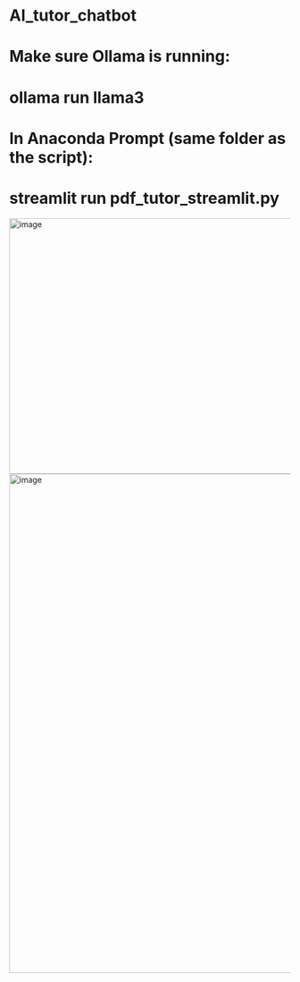 # AI_tutor_chatbot
# Make sure Ollama is running:
# ollama run llama3

# In Anaconda Prompt (same folder as the script):
# streamlit run pdf_tutor_streamlit.py

<img width="1103" height="457" alt="image" src="https://github.com/user-attachments/assets/2afc4866-be08-401c-9f19-4396e2f8ca9b" />

<img width="1082" height="893" alt="image" src="https://github.com/user-attachments/assets/492ddb85-8a55-4ca7-96b0-8777e5c6635e" />
